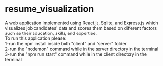 # resume_visualization
A web application implemented using React.js, Sqlite, and Express.js which visualizes job candidates' data and scores them based on different factors such as their education, skills, and expertise.<br/>
To run this application please:<br/>
1-run the npm install inside both "client" and "server" folder<br/>
2-run the "nodemon" command while in the server directory in the terminal<br/>
3-run the "npm run start" command while in the client directory in the terminal<br/>
